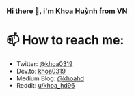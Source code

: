 ### Hi there 👋, i'm Khoa Huỳnh from VN

<!--
**khoahuynhdev/khoahuynhdev** is a ✨ _special_ ✨ repository because its `README.md` (this file) appears on your GitHub profile.

Here are some ideas to get you started:

- 🔭 I’m currently working on ...
- 🌱 I’m currently learning on ...
- 👯 I’m looking to collaborate on ...
- 🤔 I’m looking for help with ...
- 💬 Ask me about ...
- 📫 How to reach me: ...
- 😄 Pronouns: ...
- ⚡ Fun fact: ...
-->

# 📫 How to reach me:

- Twitter: [@khoa0319](https://twitter.com/khoa0319)
- Dev.to: [khoa0319](https://dev.to/khoa0319)
- Medium Blog: [@khoahd](https://medium.com/@khoahd)
- Reddit: [u/khoa_hd96](https://www.reddit.com/user/khoa_hd96)

<!--
[![PRs Welcome](https://img.shields.io/badge/PRs-welcome-brightgreen.svg?style=flat&logo=github)](https://github.com/khoahuynhdev) [![Visitors](https://visitor-badge.glitch.me/badge?page_id=khoahuynhdev.visitor-badge)](https://github.com/khoahuynhdev) [![Open Source Love](https://badges.frapsoft.com/os/v2/open-source.svg?v=103)](https://github.com/khoahuynhdev)

<div align="left">
  <img src="https://github-readme-stats.vercel.app/api?username=khoahuynhdev&show_icons=true&count_private=true&theme=vue" alt="khoahuynhdev" />
</div>


[![Top Langs](https://github-readme-stats.vercel.app/api/top-langs/?username=khoahuynhdev&langs_count=10&hide=html,css&layout=compact)](https://github.com/anuraghazra/github-readme-stats)
-->
